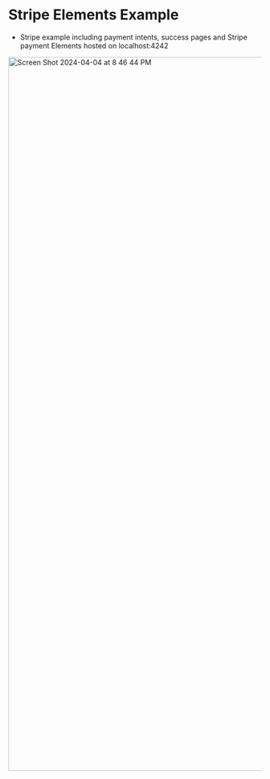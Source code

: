 # Stripe Elements Example

- Stripe example including payment intents, success pages and Stripe payment Elements hosted on localhost:4242


<img width="1418" alt="Screen Shot 2024-04-04 at 8 46 44 PM" src="https://github.com/conor32/Stripe-Elements/assets/151803050/0b78d95b-0a0a-4865-b93d-846ed233a1c1">
